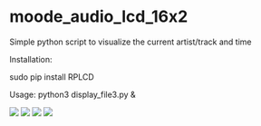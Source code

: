 # moode_audio_lcd_16x2
Simple python script to visualize the current artist/track and time

Installation:

sudo pip install RPLCD

Usage:
python3 display_file3.py &

<img src="https://imgur.com/TkxzTrN.jpg">
<img src="https://imgur.com/gPqfYGB.jpg">
<img src="https://imgur.com/xpOTsBv.jpg">
<img src="https://imgur.com/f9ZZRaQ.jpg">
